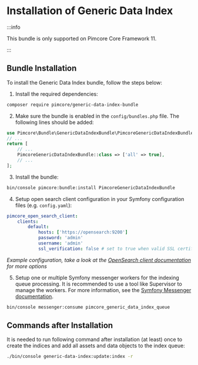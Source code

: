 # Installation of Generic Data Index

:::info

 This bundle is only supported on Pimcore Core Framework 11.

:::

 ## Bundle Installation

To install the Generic Data Index bundle, follow the steps below:

1) Install the required dependencies:

```bash
composer require pimcore/generic-data-index-bundle
```

2) Make sure the bundle is enabled in the `config/bundles.php` file. The following lines should be added:
```php
use Pimcore\Bundle\GenericDataIndexBundle\PimcoreGenericDataIndexBundle;
// ...
return [
    // ...
    PimcoreGenericDataIndexBundle::class => ['all' => true],
    // ...
];  
```

3) Install the bundle:

```bash
bin/console pimcore:bundle:install PimcoreGenericDataIndexBundle
```

4) Setup open search client configuration in your Symfony configuration files (e.g. `config.yaml`):

```yaml
pimcore_open_search_client:
    clients:
        default:
            hosts: ['https://opensearch:9200']
            password: 'admin'
            username: 'admin'
            ssl_verification: false # set to true when valid SSL certificate is used
```

*Example configuration, take a look at the [OpenSearch client documentation](https://github.com/pimcore/opensearch-client) for more options*

5) Setup one or multiple Symfony messenger workers for the indexing queue processing. It is recommended to use a tool like Supervisor to manage the workers.
   For more information, see the [Symfony Messenger documentation](https://symfony.com/doc/current/messenger.html). 

```bash
bin/console messenger:consume pimcore_generic_data_index_queue
```

## Commands after Installation

It is needed to run following command after installation (at least) once to create the indices and add all assets and data objects to the index queue:
```bash
./bin/console generic-data-index:update:index -r
```